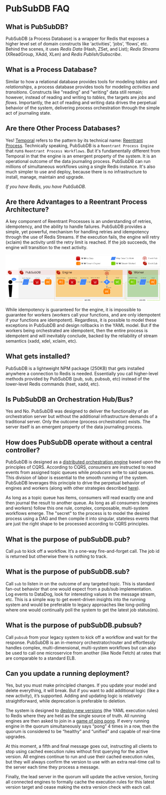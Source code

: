 # PubSubDB FAQ

## What is PubSubDB?
PubSubDB (a Process Database) is a wrapper for Redis that exposes a higher level set of domain constructs like ‘activities’, ‘jobs’, ‘flows’, etc. Behind the scenes, it uses *Redis Data* (Hash, ZSet, and List); *Redis Streams* (XReadGroup, XAdd, XLen) and *Redis Publish/Subscribe*.

## What is a Process Database?
Similar to how a relational database provides tools for modeling *tables* and  *relationships*, a process database provides tools for modeling *activities* and *transitions*. Constructs like "reading" and "writing" data still remain; however, instead of reading and writing to *tables*, the targets are *jobs* and *flows*. Importantly, the act of reading and writing data drives the perpetual behavior of the system, delivering process orchestration through the simple act of journaling state.

## Are there Other Process Databases?
Yes! [Temporal](https://temporal.io) refers to the pattern by its technical name: [Reentrant Process](https://en.wikipedia.org/wiki/Reentrancy_(computing)). Technically speaking, PubSubDB is a `Reentrant Process Engine` that runs `Reentrant Process Workflows`. But it's fundamentally different from Temporal in that the engine is an emergent property of the system. It is an operational outcome of the data journaling process. PubSubDB can run millions of simultaneous workflows using a single Redis instance. It's also much simpler to use and deploy, because there is no infrastructure to install, manage, maintain and upgrade. 

*If you have Redis, you have PubSubDB.*

## Are there Advantages to a Reentrant Process Architecture?
A key component of Reentrant Processes is an understanding of retries, idempotency, and the ability to handle failures. PubSubDB provides a simple, yet powerful, mechanism for handling retries and idempotency through the use of Redis Streams. If the execution fails, the engine will retry (xclaim) the activity until the retry limit is reached. If the job succeeds, the engine will transition to the next activity.

<img src="./img/lifecycle/self_perpetuation.png" alt="PubSubDB Self-Perpetuation" style="max-width:100%;width:600px;">

While idempotency is guaranteed for the engine, it is impossible to guarantee for workers (workers call your functions, and are only idempotent if your functions are idempotent). Regardless, it is possible to model these exceptions in PubSubDB and design rollbacks in the YAML model. But if the workers being orchestrated are idempotent, then the entire process is idempotent and will inevitably conclude, backed by the reliability of stream semantics (xadd, xdel, xclaim, etc).

## What gets installed?
PubSubDB is a lightweight NPM package (250KB) that gets installed anywhere a connection to Redis is needed. Essentially you call higher-level methods provided by PubSubDB (pub, sub, pubsub, etc) instead of the lower-level Redis commands (hset, xadd, etc).

## Is PubSubDB an Orchestration Hub/Bus?
Yes and No. PubSubDB was designed to deliver the functionality of an orchestration server but without the additional infrastructure demands of a traditional server. Only the outcome (process orchestration) exists. The server itself is an emergent property of the data journaling process.

## How does PubSubDB operate without a central controller?
PubSubDB is designed as a [distributed orchestration engine](./architecture.md) based upon the principles of CQRS. According to CQRS, *consumers* are instructed to read events from assigned topic queues while *producers* write to said queues. This division of labor is essential to the smooth running of the system. PubSubDB leverages this principle to drive the perpetual behavior of engines and workers (along with other strategies described [here](./architecture.md)). 

As long as a topic queue has items, consumers will read exactly one and then journal the result to another queue. As long as all consumers (engines and workers) follow this one rule, complex, composable, multi-system workflows emerge. The "secret" to the process is to model the desired process using a DAG and then compile it into singular, stateless events that are just the right shape to be processed according to CQRS principles.

## What is the purpose of pubSubDB.pub?
Call `pub` to kick off a workflow. It’s a one-way fire-and-forget call. The job id is returned but otherwise there is nothing to track.

## What is the purpose of pubSubDB.sub?
Call `sub` to listen in on the outcome of any targeted topic. This is standard fan-out behavior that one would expect from a pub/sub implementation. Log events to DataDog, look for interesting values in the message stream, etc. This is a simple way to get event-driven insights into the running system and would be preferable to legacy approaches like long-polling where one would continually poll the system to get the latest job status(es).

## What is the purpose of pubSubDB.pubsub?
Call `pubsub` from your legacy system to kick off a workflow and wait for the response. PubSubDB is an in-memory orchestrator/router and effortlessly handles complex, multi-dimensional, multi-system workflows but can also be used to call one microservice from another (like Node Fetch) at rates that are comparable to a standard ELB.

## Can you update a running deployment?
Yes, but you must make principled changes. If you update your model and delete everything, it will break. But if you want to add additional logic (like a new activity), it’s supported. Adding and updating logic is relatively straightforward, while deprecation is preferable to deletion.

The system is designed to [deploy new versions](./system_lifecycle.md#deploy-version) (the YAML execution rules) to Redis where they are held as the single source of truth. All running engines are then asked to join in a [game of ping pong](./system_lifecycle.md#activate-version). If every running engine in the quorum simultaneously says “pong” 4 times in a row, then the quorum is considered to be “healthy” and “unified” and capable of real-time upgrades. 

At this moment, a fifth and final message goes out, instructing all clients to stop using cached execution rules without first querying for the active version. All engines continue to run and use their cached execution rules, but they will always confirm the version to use with an extra real-time call to the server each time they process a message. 

Finally, the lead server in the quorum will update the active version, forcing all connected engines to formally cache the execution rules for this latest version target and cease making the extra version check with each call.
